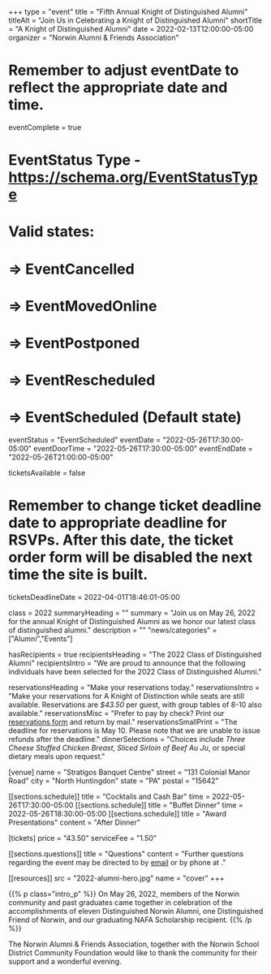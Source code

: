 +++
type          = "event"
title         = "Fifth Annual Knight of Distinguished Alumni"
titleAlt      = "Join Us in Celebrating a Knight of Distinguished Alumni"
shortTitle    = "A Knight of Distinguished Alumni"
date          = 2022-02-13T12:00:00-05:00
organizer     = "Norwin Alumni & Friends Association"
# Remember to adjust eventDate to reflect the appropriate date and time.
eventComplete = true
# EventStatus Type - https://schema.org/EventStatusType
# Valid states:
# => EventCancelled
# => EventMovedOnline
# => EventPostponed
# => EventRescheduled
# => EventScheduled (Default state)
eventStatus = "EventScheduled"
eventDate     = "2022-05-26T17:30:00-05:00"
eventDoorTime = "2022-05-26T17:30:00-05:00"
eventEndDate  = "2022-05-26T21:00:00-05:00"

ticketsAvailable = false
# Remember to change ticket deadline date to appropriate deadline for RSVPs. After this date, the ticket order form will be disabled the next time the site is built.
ticketsDeadlineDate = 2022-04-01T18:46:01-05:00

class = 2022
summaryHeading = ""
summary = "Join us on May 26, 2022 for the annual Knight of Distinguished Alumni as we honor our latest class of distinguished alumni."
description   = ""
"news/categories" = ["Alumni","Events"]

hasRecipients      = true
recipientsHeading = "The 2022 Class of Distinguished Alumni"
recipientsIntro   = "We are proud to announce that the following individuals have been selected for the 2022 Class of Distinguished Alumni."

reservationsHeading = "Make your reservations today."
reservationsIntro = "Make your reservations for A Knight of Distinction while seats are still available. Reservations are *$43.50* per guest, with group tables of 8-10 also available."
reservationsMisc = "Prefer to pay by check? Print our <a href='knight-of-distinguished-alumni-reservation-form.pdf' class='link--pdf' target='_blank'>reservations form</a> and return by mail."
reservationsSmallPrint = "The deadline for reservations is May 10. Please note that we are unable to issue refunds after the deadline."
dinnerSelections = "Choices include *Three Cheese Stuffed Chicken Breast*, *Sliced Sirloin of Beef Au Ju*, or special dietary meals upon request."

[venue]
  name   = "Stratigos Banquet Centre"
  street = "131 Colonial Manor Road"
  city   = "North Huntingdon"
  state  = "PA"
  postal = "15642"

[[sections.schedule]]
  title = "Cocktails and Cash Bar"
  time  = 2022-05-26T17:30:00-05:00
[[sections.schedule]]
  title = "Buffet Dinner"
  time  = 2022-05-26T18:30:00-05:00
[[sections.schedule]]
  title   = "Award Presentations"
  content = "After Dinner"

[tickets]
  price        = "43.50"
  serviceFee   = "1.50"

[[sections.questions]]
  title   = "Questions"
  content = "Further questions regarding the event may be directed to <FIRST> <LAST> by [email](mailto:alumni@nsdcf.org) or by phone at <PHONE>."

[[resources]]
  src  = "2022-alumni-hero.jpg"
  name = "cover"
+++

{{% p class="intro_p" %}}
On May 26, 2022, members of the Norwin community and past graduates came together in celebration of the accomplishments of eleven Distinguished Norwin Alumni, one Distinguished Friend of Norwin, and our graduating NAFA Scholarship recipient.
{{% /p %}}

The Norwin Alumni & Friends Association, together with the Norwin School District Community Foundation would like to thank the community for their support and a wonderful evening.
